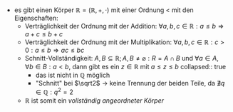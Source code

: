- es gibt einen Körper $\mathbb{R}=\left(\mathbb{R},+,\cdot\right)$ mit einer Ordnung < mit den Eigenschaften:
	- Verträglichkeit der Ordnung mit der Addition: $\forall a,b,c\in\mathbb{R}:a\leq b\Rightarrow a+c\leq b+c$
	- Verträglichkeit der Ordnung mit der Multiplikation: $\forall a,b,c\in\mathbb{R}:c>0:a\leq b\Rightarrow ac\leq bc$
	- Schnitt-Vollständigkeit: $A,B\subseteq\mathbb{R};A,B\neq\varnothing:R=A\cap B$ und $\forall a\in A,\forall b\in B:a<b$, dann gibt es ein $z\in\mathbb{R}$ mit $a\leq z\leq b$
	  collapsed:: true
		- das ist nicht in $\mathbb{Q}$ möglich
		- "Schnitt" bei $\sqrt2$ -> keine Trennung der beiden Teile, da $\nexists q\in\mathbb{Q}:q^2=2$
	- $\mathbb{R}$ ist somit ein *vollständig angeordneter Körper*
